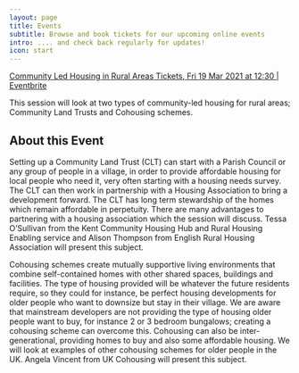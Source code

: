 ```yaml
---
layout: page
title: Events
subtitle: Browse and book tickets for our upcoming online events
intro: .... and check back regularly for updates!
icon: start
---
```

<!--StartFragment-->

[Community Led Housing in Rural Areas Tickets, Fri 19 Mar 2021 at 12:30 | Eventbrite](https://www.eventbrite.co.uk/e/community-led-housing-in-rural-areas-tickets-143302919891)

<!--EndFragment-->

This session will look at two types of community-led housing for rural areas; Community Land Trusts and Cohousing schemes.

<!--StartFragment-->

## About this Event

Setting up a Community Land Trust (CLT) can start with a Parish Council or any group of people in a village, in order to provide affordable housing for local people who need it, very often starting with a housing needs survey. The CLT can then work in partnership with a Housing Association to bring a development forward. The CLT has long term stewardship of the homes which remain affordable in perpetuity. There are many advantages to partnering with a housing association which the session will discuss. Tessa O’Sullivan from the Kent Community Housing Hub and Rural Housing Enabling service and Alison Thompson from English Rural Housing Association will present this subject.

Cohousing schemes create mutually supportive living environments that combine self-contained homes with other shared spaces, buildings and facilities. The type of housing provided will be whatever the future residents require, so they could for instance, be perfect housing developments for older people who want to downsize but stay in their village. We are aware that mainstream developers are not providing the type of housing older people want to buy, for instance 2 or 3 bedroom bungalows; creating a cohousing scheme can overcome this. Cohousing can also be inter-generational, providing homes to buy and also some affordable housing. We will look at examples of other cohousing schemes for older people in the UK. Angela Vincent from UK Cohousing will present this subject.

<!--EndFragment-->